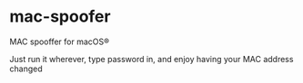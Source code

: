 # mac-spoofer
MAC spooffer for macOS®

Just run it wherever, type password in, and enjoy having your MAC address changed
